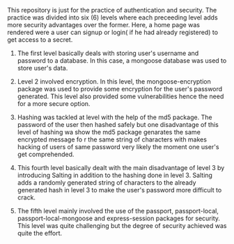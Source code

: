This repository is just for the practice of authentication and security. The practice was divided into six (6) levels where each preceeding level adds more security advantages over the former. 
Here, a home page was rendered were a user can signup or login( if he had already registered) to get access to a secret.

1. The first level basically deals with storing user's username and password to a database.  In this case, a mongoose database was used to store user's data.

2. Level 2 involved encryption. In this level, the mongoose-encryption package was used to provide some encryption for the user's password generated. This level also provided some vulnerabilities hence the need for a more secure option.

3. Hashing was tackled at level with the help of the md5 package. The password of the user then hashed safely but one disadvantage of this level of hashing wa show the md5 package genarates the same encrypted message fo r the same string of characters with makes hacking of users of same password very likely the moment one user's get  comprehended.

4. This fourth level basically dealt with the main disadvantage of level 3 by introducing Salting in addition to the hashing done in level 3. Salting adds a randomly generated string of characters to the already generated hash in level 3 to make the user's password more difficult to crack.

5. The fifth level mainly involved the use of the passport, passport-local, passport-local-mongoose and express-session packages for security. This level was quite challenging but the degree of security achieved was quite the effort.
